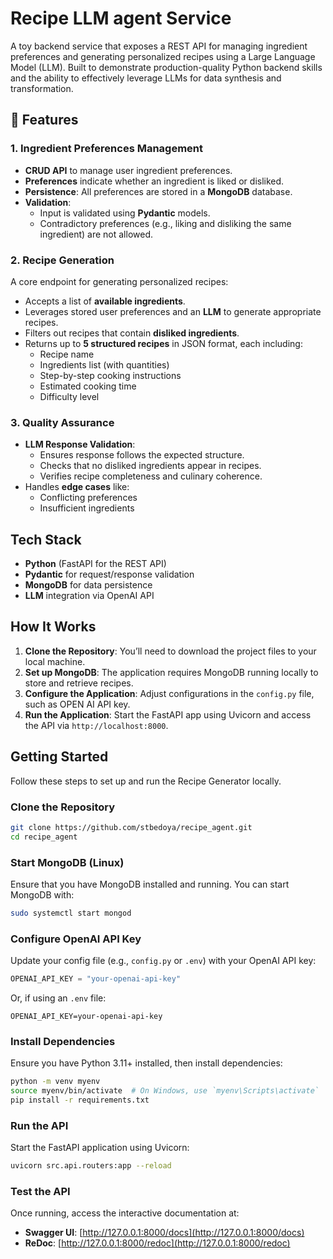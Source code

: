 # Recipe LLM agent Service

A toy backend service that exposes a REST API for managing ingredient preferences and generating personalized recipes using a Large Language Model (LLM). Built to demonstrate production-quality Python backend skills and the ability to effectively leverage LLMs for data synthesis and transformation.

## 🚀 Features

### 1. Ingredient Preferences Management

- **CRUD API** to manage user ingredient preferences.
- **Preferences** indicate whether an ingredient is liked or disliked.
- **Persistence**: All preferences are stored in a **MongoDB** database.
- **Validation**:
  - Input is validated using **Pydantic** models.
  - Contradictory preferences (e.g., liking and disliking the same ingredient) are not allowed.

### 2. Recipe Generation

A core endpoint for generating personalized recipes:

- Accepts a list of **available ingredients**.
- Leverages stored user preferences and an **LLM** to generate appropriate recipes.
- Filters out recipes that contain **disliked ingredients**.
- Returns up to **5 structured recipes** in JSON format, each including:
  - Recipe name
  - Ingredients list (with quantities)
  - Step-by-step cooking instructions
  - Estimated cooking time
  - Difficulty level

### 3. Quality Assurance

- **LLM Response Validation**:
  - Ensures response follows the expected structure.
  - Checks that no disliked ingredients appear in recipes.
  - Verifies recipe completeness and culinary coherence.
- Handles **edge cases** like:
  - Conflicting preferences
  - Insufficient ingredients

##  Tech Stack

- **Python** (FastAPI for the REST API)
- **Pydantic** for request/response validation
- **MongoDB** for data persistence 
- **LLM** integration via OpenAI API
  
## How It Works

1. **Clone the Repository**: You’ll need to download the project files to your local machine.
2. **Set up MongoDB**: The application requires MongoDB running locally to store and retrieve recipes.
3. **Configure the Application**: Adjust configurations in the `config.py` file, such as OPEN AI API key.
4. **Run the Application**: Start the FastAPI app using Uvicorn and access the API via `http://localhost:8000`.

## Getting Started

Follow these steps to set up and run the Recipe Generator locally.

### Clone the Repository

```bash
git clone https://github.com/stbedoya/recipe_agent.git
cd recipe_agent
```

### Start MongoDB (Linux)

Ensure that you have MongoDB installed and running. You can start MongoDB with:

```bash
sudo systemctl start mongod
```

### Configure OpenAI API Key

Update your config file (e.g., `config.py` or `.env`) with your OpenAI API key:

```python
OPENAI_API_KEY = "your-openai-api-key"
```

Or, if using an `.env` file:

```env
OPENAI_API_KEY=your-openai-api-key
```

### Install Dependencies

Ensure you have Python 3.11+ installed, then install dependencies:

```bash
python -m venv myenv
source myenv/bin/activate  # On Windows, use `myenv\Scripts\activate`
pip install -r requirements.txt
```

### Run the API

Start the FastAPI application using Uvicorn:

```bash
uvicorn src.api.routers:app --reload
```

### Test the API

Once running, access the interactive documentation at:

- **Swagger UI**: [http://127.0.0.1:8000/docs](http://127.0.0.1:8000/docs)  
- **ReDoc**: [http://127.0.0.1:8000/redoc](http://127.0.0.1:8000/redoc)
